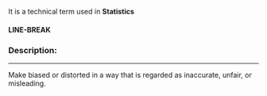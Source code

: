 It is a technical term used in **Statistics**

#### LINE-BREAK

### **Description:**

---


Make biased or distorted in a way that is regarded as inaccurate, unfair, or misleading.
